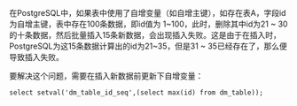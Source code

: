 在PostgreSQL中，如果表中使用了自增变量（如自增主键），如存在表A，字段id为自增主键，表中存在100条数据，即id值为 1~100，此时，删除其中id为21 ~ 30的十条数据，然后批量插入15条新数据，会出现插入失败。这是由于在插入时，PostgreSQL为这15条数据计算出的id为21~35，但是31 ~ 35已经存在了，那么便导致插入失败。



要解决这个问题，需要在插入新数据前更新下自增变量：

```
select setval('dm_table_id_seq',(select max(id) from dm_table));
```

